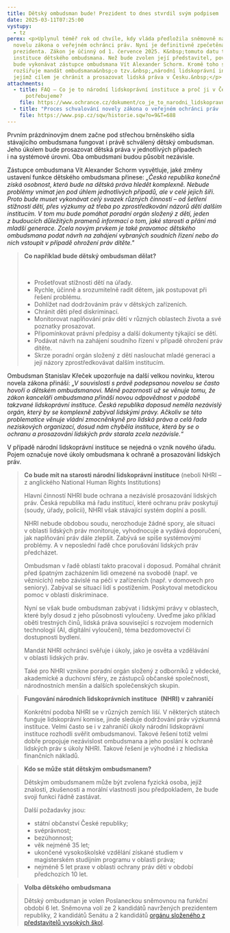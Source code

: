 ```yaml
---
title: Dětský ombudsman bude! Prezident to dnes stvrdil svým podpisem
date: 2025-03-11T07:25:00
vystupy:
  - tz
perex: <p>Uplynul téměř rok od chvíle, kdy vláda předložila sněmovně návrh na
  novelu zákona o veřejném ochránci práv. Nyní je definitivně zpečetěna podpisem
  prezidenta. Zákon je účinný od 1. července 2025. K&nbsp;tomuto datu tak vzniká
  instituce dětského ombudsmana. Než bude zvolen její představitel, povinnosti
  bude vykonávat zástupce ombudsmana Vít Alexander Schorm. Kromě toho se novelou
  rozšiřuje mandát ombudsmana&nbsp;o tzv.&nbsp;„národní lidskoprávní instituci“,
  jejímž cílem je chránit a prosazovat lidská práva v Česku.&nbsp;</p>
attachments:
  - title: FAQ – Co je to národní lidskoprávní instituce a proč ji v Česku
      potřebujeme?
    file: https://www.ochrance.cz/dokument/co_je_to_narodni_lidskopravni_instituce_a_proc_ji_v_cesku_potrebujeme/
  - title: "Proces schvalování novely zákona o veřejném ochránci práv  "
    file: https://www.psp.cz/sqw/historie.sqw?o=9&T=688
---
```

<p>Prvním prázdninovým dnem začne pod střechou brněnského sídla stávajícího ombudsmana fungovat i právě schválený dětský ombudsman. Jeho úkolem bude prosazovat dětská práva v&nbsp;jednotlivých případech i&nbsp;na&nbsp;systémové úrovni. Oba ombudsmani budou působit nezávisle.&nbsp;</p>
<p>Zástupce ombudsmana Vít Alexander Schorm vysvětluje, jaké změny ustavení funkce dětského ombudsmana přinese: 
<i>„Česká republika konečně získá osobnost, která bude na dětská práva hledět komplexně. Nebude problémy vnímat jen pod úhlem jednotlivých případů, ale v&nbsp;celé jejich šíři. Proto bude muset vykonávat celý svazek různých činností&nbsp;– od šetření stížností dětí, přes výzkumy až třeba po zprostředkování názorů dětí dalším institucím. V&nbsp;tom mu bude pomáhat poradní orgán&nbsp;složený z&nbsp;dětí, jeden z&nbsp;budoucích důležitých pramenů informací o tom, jaké starosti a přání má mladší generace. Zcela novým prvkem je také pravomoc dětského ombudsmana podat návrh na zahájení vybraných soudních řízení nebo do nich vstoupit v případě ohrožení práv dítěte."</i></p>
<blockquote>
<p>
<strong>Co například bude dětský ombudsman dělat?</strong></p>
<p>&nbsp;</p>
<ul>
<li>Prošetřovat stížnosti dětí na úřady.</li>
<li>Rychle, účinně a srozumitelně radit dětem, jak postupovat při řešení problému.</li>
<li>Dohlížet nad dodržováním práv v&nbsp;dětských zařízeních.</li>
<li>Chránit děti před diskriminací.</li>
<li>Monitorovat naplňování práv dětí v&nbsp;různých oblastech života a své poznatky prosazovat.</li>
<li>Připomínkovat právní předpisy a další dokumenty týkající se dětí.</li>
<li>Podávat návrh na zahájení soudního řízení v&nbsp;případě ohrožení práv dítěte.</li>
<li>Skrze poradní orgán složený z&nbsp;dětí naslouchat mladé generaci a její názory zprostředkovávat dalším institucím.</li></ul></blockquote>
<p>Ombudsman Stanislav Křeček upozorňuje na další velkou novinku, kterou novela zákona přináší: 
<i>„V&nbsp;souvislosti s&nbsp;právě podepsanou novelou se často hovoří o dětském ombudsmanovi. Méně pozornosti už se věnuje tomu, že zákon kanceláři ombudsmana přináší novou odpovědnost v&nbsp;podobě takzvané lidskoprávní instituce. Česká republika doposud neměla nezávislý orgán, který by se komplexně zabýval lidskými právy. Ačkoliv se této problematice věnuje vládní zmocněnkyně pro lidská&nbsp;práva a celá řada neziskových organizací, dosud nám chyběla instituce, která by se o ochranu a&nbsp;prosazování lidských práv starala zcela nezávisle.“</i></p>
<p>V&nbsp;případě národní lidskoprávní instituce se nejedná o vznik nového úřadu. Pojem označuje nové úkoly ombudsmana k ochraně a prosazování lidských práv.&nbsp;</p>
<blockquote>
<p>
<strong>Co bude mít na starosti národní lidskoprávní instituce</strong> (neboli NHRI – z&nbsp;anglického National Human Rights Institutions)</p>
<p>Hlavní činností NHRI bude ochrana a nezávislé prosazování lidských práv. Česká republika má řadu institucí, které ochranu práv poskytují (soudy, úřady, policii), NHRI však stávající systém doplní a posílí.&nbsp;</p>
<p>NHRI nebude obdobou soudu, nerozhoduje žádné spory, ale situaci v&nbsp;oblasti lidských práv monitoruje, vyhodnocuje a vydává doporučení, jak naplňování práv dále zlepšit. Zabývá se spíše systémovými problémy. A v&nbsp;neposlední řadě chce porušování lidských práv předcházet.</p>
<p>Ombudsman v&nbsp;řadě oblastí takto pracoval i doposud. Pomáhal chránit před špatným zacházením lidi omezené na svobodě (např. ve věznicích) nebo závislé na péči v zařízeních (např. v domovech pro seniory). Zabýval se situací lidí s postižením. Poskytoval metodickou pomoc v oblasti diskriminace.&nbsp;</p>
<p>Nyní se však bude ombudsman zabývat i lidskými právy v&nbsp;oblastech, které byly dosud z&nbsp;jeho působnosti vyloučeny. Uveďme jako příklad oběti trestných činů, lidská práva související s&nbsp;rozvojem moderních technologií (AI, digitální vyloučení), téma bezdomovectví či dostupnosti bydlení.</p>
<p>Mandát NHRI ochránci svěřuje i úkoly, jako je osvěta a vzdělávání v&nbsp;oblasti lidských práv.</p>
<p>Také pro NHRI vznikne poradní orgán složený z&nbsp;odborníků z&nbsp;vědecké, akademické a duchovní sféry, ze zástupců občanské společnosti, národnostních menšin a dalších společenských skupin.</p></blockquote>
<blockquote>
<p>
<strong>Fungování národních lidskoprávních instituce</strong>&nbsp;
<strong> (NHRI) v&nbsp;zahraničí</strong></p>
<p>Konkrétní podoba NHRI se v různých zemích liší. V&nbsp;některých státech funguje lidskoprávní komise, jinde sleduje dodržování práv výzkumná instituce. Velmi často se i v&nbsp;zahraničí úkoly národní lidskoprávní instituce rozhodli svěřit ombudsmanovi. Takové řešení totiž velmi dobře propojuje nezávislost ombudsmana a jeho poslání k&nbsp;ochraně lidských práv s&nbsp;úkoly NHRI. Takové řešení je výhodné i z&nbsp;hlediska finančních nákladů.&nbsp;</p></blockquote>
<blockquote>
<p>
<strong>Kdo se může stát dětským ombudsmanem?</strong></p>
<p>Dětským ombudsmanem může být zvolena fyzická osoba, jejíž znalosti, zkušenosti a morální vlastnosti jsou předpokladem, že bude svoji funkci řádně zastávat.</p>
<p>Další požadavky jsou:</p>
<ul>
<li>státní občanství České republiky;</li>
<li>svéprávnost;</li>
<li>bezúhonnost;</li>
<li>věk nejméně 35 let;</li>
<li>ukončené vysokoškolské vzdělání získané studiem v magisterském studijním programu v&nbsp;oblasti práva;</li>
<li>nejméně 5 let praxe v oblasti ochrany práv dětí v období předchozích 10 let.</li></ul></blockquote>
<blockquote>
<p>
<strong>Volba dětského ombudsmana</strong></p>
<p>Dětský ombudsman je volen Poslaneckou sněmovnou na funkční období 6 let. Sněmovna volí ze 2 kandidátů navržených prezidentem republiky, 2 kandidátů Senátu a 2 kandidátů 
<a href="https://www.crc.muni.cz/o-ckr/statut">orgánu složeného z představitelů vysokých škol</a>.</p></blockquote>
